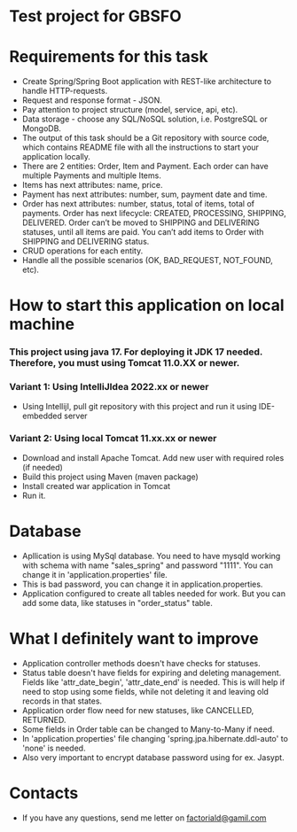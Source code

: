 # Test project for GBSFO

# Requirements for this task
* Create Spring/Spring Boot application with REST-like architecture to handle HTTP-requests.
* Request and response format - JSON.
* Pay attention to project structure (model, service, api, etc).
* Data storage - choose any SQL/NoSQL solution, i.e. PostgreSQL or MongoDB.
* The output of this task should be a Git repository with source code, which contains README file with all the instructions to start your application locally.
* There are 2 entities: Order, Item and Payment. Each order can have multiple Payments and multiple Items.
* Items has next attributes: name, price.
* Payment has next attributes: number, sum, payment date and time.
* Order has next attributes: number, status, total of items, total of payments. Order has next lifecycle: CREATED, PROCESSING, SHIPPING, DELIVERED. Order can’t be moved to SHIPPING and DELIVERING statuses, until all items are paid. You can’t add items to Order with SHIPPING and DELIVERING status.
* CRUD operations for each entity.
* Handle all the possible scenarios (OK, BAD_REQUEST, NOT_FOUND, etc).

# How to start this application on local machine
### This project using java 17. For deploying it JDK 17 needed. Therefore, you must using Tomcat 11.0.XX or newer.
### Variant 1: Using IntelliJIdea 2022.xx or newer
* Using IntellijI, pull git repository with this project and run it using IDE-embedded server

### Variant 2: Using local Tomcat 11.xx.xx or newer
* Download and install Apache Tomcat. Add new user with required roles (if needed)
* Build this project using Maven (maven package)
* Install created war application in Tomcat
* Run it.

# Database
* Apllication is using MySql database. You need to have mysqld working with schema with name "sales_spring" and password "1111". You can change it in 'application.properties' file.
* This is bad password, you can change it in application.properties.
* Application configured to create all tables needed for work. But you can add some data, like statuses in "order_status" table.

# What I definitely want to improve
* Application controller methods doesn't have checks for statuses.
* Status table doesn't have fields for expiring and deleting management. Fields like 'attr_date_begin', 'attr_date_end' is needed. This is will help if need to stop using some fields, while not deleting it and leaving old records in that states.
* Application order flow need for new statuses, like CANCELLED, RETURNED.
* Some fields in Order table can be changed to Many-to-Many if need.
* In 'application.properties' file changing 'spring.jpa.hibernate.ddl-auto' to 'none' is needed.
* Also very important to encrypt database password using for ex. Jasypt.

# Contacts
* If you have any questions, send me letter on factoriald@gamil.com
